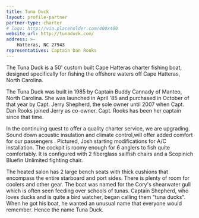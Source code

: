 ```yaml
---
title: Tuna Duck
layout: profile-partner
partner-type: charter
# logo: http://via.placeholder.com/400x400
website_url: http://tunaduck.com/
address: >- 
    Hatteras, NC 27943
representatives: Captain Dan Rooks
---
```


The Tuna Duck is a 50' custom built Cape Hatteras charter fishing boat, designed specifically for fishing the offshore waters off Cape Hatteras, North Carolina. 

The Tuna Duck was built in 1985 by Captain Buddy Cannady of Manteo, North Carolina. She was launched in April '85 and purchased in October of that year by Capt. Jerry Shepherd, the sole owner until 2007 when Capt. Dan Rooks joined Jerry as co-owner. Capt. Rooks has been her captain since that time.

In the continuing quest to offer a quality charter service, we are upgrading. Sound down acoustic insulation and climate control,will offer added comfort for our passengers . Pictured, Josh starting modifications for A/C installation. The cockpit is roomy enough for 6 anglers to fish quite comfortably. It is configured with 2 fiberglass sailfish chairs and a Scopinich Bluefin Unlimited fighting chair. 

The heated salon has 2 large bench seats with thick cushions that encompass the entire starboard and port sides. There is plenty of room for coolers and other gear. The boat was named for the Cory's shearwater gull which is often seen feeding over schools of tunas. Captain Shepherd, who loves ducks and is quite a bird watcher, began calling them "tuna ducks". When he got his boat, he wanted an unusual name that everyone would remember. Hence the name Tuna Duck.